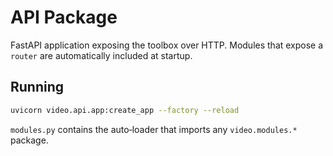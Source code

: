 # API Package

FastAPI application exposing the toolbox over HTTP.  Modules that expose a `router` are automatically included at startup.

## Running

```bash
uvicorn video.api.app:create_app --factory --reload
```

`modules.py` contains the auto‑loader that imports any `video.modules.*` package.

